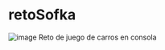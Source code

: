 # retoSofka
![image](https://user-images.githubusercontent.com/68673293/127779940-5212da6c-937c-4f1f-aaad-83bc97be5bd2.png)
Reto de juego de carros en consola


